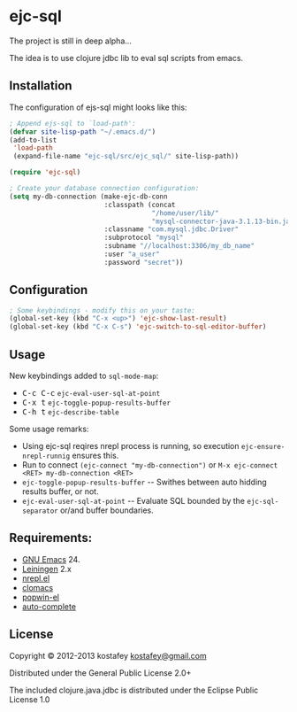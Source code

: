 # ejc-sql

The project is still in deep alpha...

The idea is to use clojure jdbc lib to eval sql scripts from emacs.

## Installation

The configuration of ejs-sql might looks like this:

```lisp
; Append ejs-sql to `load-path':
(defvar site-lisp-path "~/.emacs.d/")
(add-to-list 
 'load-path 
 (expand-file-name "ejc-sql/src/ejc_sql/" site-lisp-path))

(require 'ejc-sql)

; Create your database connection configuration:
(setq my-db-connection (make-ejc-db-conn
                        :classpath (concat 
                                    "/home/user/lib/"
                                    "mysql-connector-java-3.1.13-bin.jar")
                        :classname "com.mysql.jdbc.Driver"
                        :subprotocol "mysql"
                        :subname "//localhost:3306/my_db_name"
                        :user "a_user"
                        :password "secret"))
```

## Configuration

```lisp
; Some keybindings - modify this on your taste:
(global-set-key (kbd "C-x <up>") 'ejc-show-last-result)
(global-set-key (kbd "C-x C-s") 'ejc-switch-to-sql-editor-buffer)
```

## Usage

New keybindings added to `sql-mode-map`:

* <kbd>C-c C-c</kbd> `ejc-eval-user-sql-at-point`
* <kbd>C-x t</kbd> `ejc-toggle-popup-results-buffer`
* <kbd>C-h t</kbd> `ejc-describe-table`

Some usage remarks:

* Using ejc-sql reqires nrepl process is running, so execution
`ejc-ensure-nrepl-runnig` ensures this.
* Run to connect `(ejc-connect "my-db-connection")`
or `M-x ejc-connect <RET> my-db-connection <RET>`
* `ejc-toggle-popup-results-buffer` -- Swithes between auto hidding results
buffer, or not.
* `ejc-eval-user-sql-at-point` -- Evaluate SQL bounded by the
`ejc-sql-separator` or/and buffer boundaries.

## Requirements:

* [GNU Emacs](http://www.gnu.org/software/emacs/emacs.html) 24.
* [Leiningen](http://leiningen.org) 2.x
* [nrepl.el](https://github.com/kingtim/nrepl.el)
* [clomacs](https://github.com/kostafey/clomacs)
* [popwin-el](https://github.com/m2ym/popwin-el)
* [auto-complete](https://github.com/auto-complete/auto-complete)

## License

Copyright © 2012-2013 kostafey <kostafey@gmail.com>

Distributed under the General Public License 2.0+

The included clojure.java.jdbc is distributed under the 
Eclipse Public License 1.0
